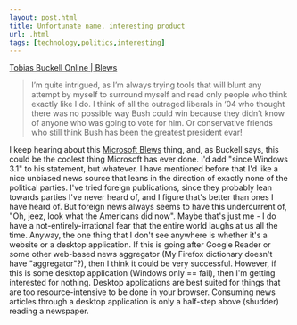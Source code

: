 ```yaml
---
layout: post.html
title: Unfortunate name, interesting product
url: .html
tags: [technology,politics,interesting]
---
```

[Tobias Buckell Online | Blews](http://www.tobiasbuckell.com/2008/03/20/blews/)

> I’m quite intrigued, as I’m always trying tools that will blunt any attempt by myself to surround myself and read only people who think exactly like I do. I think of all the outraged liberals in ‘04 who thought there was no possible way Bush could win because they didn’t know of anyone who was going to vote for him. Or conservative friends who still think Bush has been the greatest president evar!

I keep hearing about this [Microsoft Blews](http://research.microsoft.com/projects/blews/blews.aspx) thing, and, as Buckell says, this could be the coolest thing Microsoft has ever done. I'd add "since Windows 3.1" to his statement, but whatever. I have mentioned before that I'd like a nice unbiased news source that leans in the direction of exactly none of the political parties. I've tried foreign publications, since they probably lean towards parties I've never heard of, and I figure that's better than ones I have heard of. But foreign news always seems to have this undercurrent of, "Oh, jeez, look what the Americans did now". Maybe that's just me - I do have a not-entirely-irrational fear that the entire world laughs at us all the time. Anyway, the one thing that I don't see anywhere is whether it's a website or a desktop application. If this is going after Google Reader or some other web-based news aggregator (My Firefox dictionary doesn't have "aggregator"?), then I think it could be very successful. However, if this is some desktop application (Windows only == fail), then I'm getting interested for nothing. Desktop applications are best suited for things that are too resource-intensive to be done in your browser. Consuming news articles through a desktop application is only a half-step above (shudder) reading a newspaper. 
